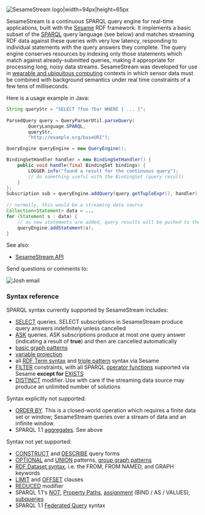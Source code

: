<!-- This README can be viewed at https://github.com/joshsh/sesamestream/wiki -->

![SesameStream logo|width=94px|height=65px](https://github.com/joshsh/sesamestream/wiki/graphics/sesamestream-logo-small.png)

SesameStream is a continuous SPARQL query engine for real-time applications, built with the [Sesame](http://www.openrdf.org/) RDF framework.  It implements a basic subset of the [SPARQL](http://www.w3.org/TR/sparql11-query/) query language (see below) and matches streaming RDF data against these queries with very low latency, responding to individual statements with the query answers they complete.  The query engine conserves resources by indexing only those statements which match against already-submitted queries, making it appropriate for processing long, noisy data streams.  SesameStream was developed for use in [wearable and ubiquitous computing](https://github.com/joshsh/extendo) contexts in which sensor data must be combined with background semantics under real time constraints of a few tens of milliseconds.

Here is a usage example in Java:

```java
String queryStr = "SELECT ?foo ?bar WHERE { ... }";
    
ParsedQuery query = QueryParserUtil.parseQuery(
        QueryLanguage.SPARQL,
        queryStr,
        "http://example.org/baseURI");

QueryEngine queryEngine = new QueryEngine();

BindingSetHandler handler = new BindingSetHandler() {
    public void handle(final BindingSet bindings) {
        LOGGER.info("found a result for the continuous query");
        // do something useful with the BindingSet (query result)
    }
};
Subscription sub = queryEngine.addQuery(query.getTupleExpr(), handler);    
    
// normally, this would be a streaming data source
Collection<Statement> data = ...
for (Statement s : data) {
    // as new statements are added, query results will be pushed to the BindingSetHandler
    queryEngine.addStatement(s);        
}
```

See also:
* [SesameStream API](http://fortytwo.net/projects/sesamestream/api/latest/)

Send questions or comments to:

![Josh email](http://fortytwo.net/Home_files/josh_email.jpg)


### Syntax reference

SPARQL syntax currently supported by SesameStream includes:
* [SELECT](http://www.w3.org/TR/sparql11-query/#select) queries.  SELECT subscriptions in SesameStream produce query answers indefinitely unless cancelled
* [ASK](http://www.w3.org/TR/sparql11-query/#ask) queries.  ASK subscriptions produce at most one query answer (indicating a result of **true**) and then are cancelled automatically
* [basic graph patterns](http://www.w3.org/TR/sparql11-query/#BasicGraphPatterns)
* [variable projection](http://www.w3.org/TR/sparql11-query/#modProjection)
* all [RDF Term syntax](http://www.w3.org/TR/sparql11-query/#syntaxTerms) and [triple pattern](http://www.w3.org/TR/sparql11-query/#QSynTriples) syntax via Sesame
* [FILTER](http://www.w3.org/TR/sparql11-query/#tests) constraints, with all SPARQL [operator functions](http://www.w3.org/TR/sparql11-query/#SparqlOps) supported via Sesame **except for** [EXISTS](http://www.w3.org/TR/sparql11-query/#func-filter-exists)
* [DISTINCT](http://www.w3.org/TR/sparql11-query/#modDuplicates) modifier.  Use with care if the streaming data source may produce an unlimited number of solutions

Syntax explicitly not supported:
* [ORDER BY](http://www.w3.org/TR/sparql11-query/#modOrderBy).  This is a closed-world operation which requires a finite data set or window; SesameStream queries over a stream of data and an infinite window.
* SPARQL 1.1 [aggregates](http://www.w3.org/TR/sparql11-query/#aggregates).  See above

Syntax not yet supported:
* [CONSTRUCT](http://www.w3.org/TR/sparql11-query/#construct) and [DESCRIBE](http://www.w3.org/TR/sparql11-query/#describe) query forms
* [OPTIONAL](http://www.w3.org/TR/sparql11-query/#optionals) and [UNION](http://www.w3.org/TR/sparql11-query/#alternatives) patterns, [group graph patterns](http://www.w3.org/TR/sparql11-query/#GroupPatterns)
* [RDF Dataset syntax](http://www.w3.org/TR/sparql11-query/#rdfDataset), i.e. the FROM, FROM NAMED, and GRAPH keywords
* [LIMIT](http://www.w3.org/TR/sparql11-query/#modResultLimit) and [OFFSET](http://www.w3.org/TR/sparql11-query/#modOffset) clauses
* [REDUCED](http://www.w3.org/TR/sparql11-query/#modDuplicates) modifier
* SPARQL 1.1's [NOT](http://www.w3.org/TR/sparql11-query/#negation), [Property Paths](http://www.w3.org/TR/sparql11-query/#propertypaths), [assignment](http://www.w3.org/TR/sparql11-query/#assignment) (BIND / AS / VALUES), [subqueries](http://www.w3.org/TR/sparql11-query/#subqueries)
* SPARQL 1.1 [Federated Query](http://www.w3.org/TR/sparql11-federated-query/) syntax
